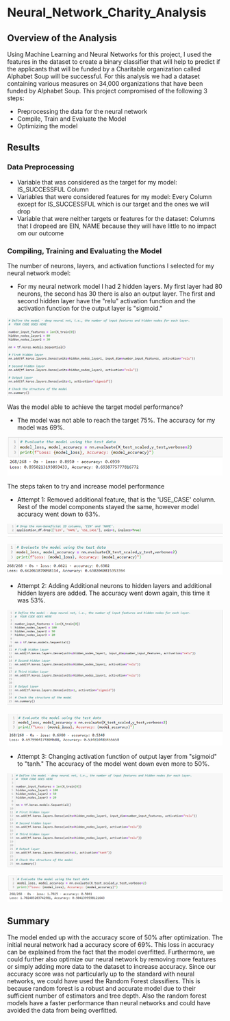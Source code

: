 # Neural_Network_Charity_Analysis

## Overview of the Analysis 
Using Machine Learning and Neural Networks for this project, I used the features in the dataset to create a binary classifier that will help to predict if the applicants that will be funded by a Charitable organization called Alphabet Soup will be successful. For this analysis we had a dataset containing various measures on 34,000 organizations that have been funded by Alphabet Soup. This project compromised of the following 3 steps: 
- Preprocessing the data for the neural network 
- Compile, Train and Evaluate the Model 
- Optimizing the model

## Results 

### Data Preprocessing 
- Variable that was considered as the target for my model: IS_SUCCESSFUL Column
- Variables that were considered features for my model: Every Column except for IS_SUCCESSFUL which is our target and the ones we will drop
- Variable that were neither targets or features for the dataset: Columns that I dropeed are EIN, NAME because they will have little to no impact om our outcome

### Compiling, Training and Evaluating the Model

The number of neurons, layers, and activation functions I selected for my neural network model:
- For my neural network model I had 2 hidden layers. My first layer had 80 neurons, the second has 30 there is also an output layer. The first and second hidden layer have the "relu" activation function and the activation function for the output layer is "sigmoid."

![](/ml1.PNG)

Was the model able to achieve the target model performance?
- The model was not able to reach the target 75%. The accuracy for my model was 69%.

![](/ml2.PNG)

The steps taken to try and increase model performance

- Attempt 1: Removed additional feature, that is the 'USE_CASE' column. Rest of the model components stayed the same, however model accuracy went down to 63%. 

![](/ml3.PNG)

![](/ml4.PNG)

-  Attempt 2: Adding Additional neurons to hidden layers and additional hidden layers are added. The accuracy went down again, this time it was 53%.

![](/ml5.PNG)

![](/ml6.PNG)

- Attempt 3: Changing activation function of output layer from "sigmoid" to "tanh." The accuracy of the model went down even more to 50%.

![](/ml7.PNG)


![](/ml8.PNG)

## Summary 

The model ended up with the accuracy score of 50% after optimization. The initial neural network had a accuracy score of 69%. This loss in accuracy can be explained from the fact that the model overfitted. Furthermore, we could further also optimize our neural network by removing more features or simply adding more data to the dataset to increase accuracy.
Since our accuracy score was not particularly up to the standard with neural networks, we could have used the Random Forest classifiers. This is because random forest is a robust and accurate model due to their sufficient number of estimators and tree depth. Also the random forest models have a faster performance than neural networks and could have avoided the data from being overfitted. 
